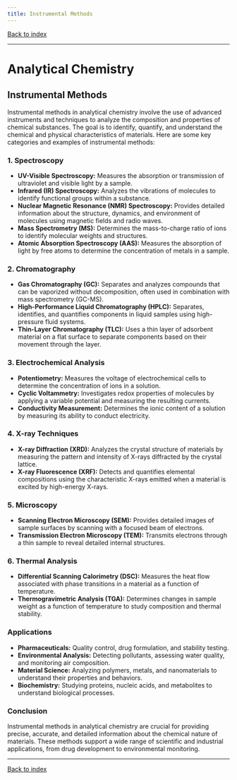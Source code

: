 ```yaml
---
title: Instrumental Methods
---
```


[Back to index](index.html)

---
# Analytical Chemistry
## Instrumental Methods

Instrumental methods in analytical chemistry involve the use of advanced instruments and techniques to analyze the composition and properties of chemical substances. The goal is to identify, quantify, and understand the chemical and physical characteristics of materials. Here are some key categories and examples of instrumental methods:

### 1. **Spectroscopy**
- **UV-Visible Spectroscopy:** Measures the absorption or transmission of ultraviolet and visible light by a sample.
- **Infrared (IR) Spectroscopy:** Analyzes the vibrations of molecules to identify functional groups within a substance.
- **Nuclear Magnetic Resonance (NMR) Spectroscopy:** Provides detailed information about the structure, dynamics, and environment of molecules using magnetic fields and radio waves.
- **Mass Spectrometry (MS):** Determines the mass-to-charge ratio of ions to identify molecular weights and structures.
- **Atomic Absorption Spectroscopy (AAS):** Measures the absorption of light by free atoms to determine the concentration of metals in a sample.

### 2. **Chromatography**
- **Gas Chromatography (GC):** Separates and analyzes compounds that can be vaporized without decomposition, often used in combination with mass spectrometry (GC-MS).
- **High-Performance Liquid Chromatography (HPLC):** Separates, identifies, and quantifies components in liquid samples using high-pressure fluid systems.
- **Thin-Layer Chromatography (TLC):** Uses a thin layer of adsorbent material on a flat surface to separate components based on their movement through the layer.

### 3. **Electrochemical Analysis**
- **Potentiometry:** Measures the voltage of electrochemical cells to determine the concentration of ions in a solution.
- **Cyclic Voltammetry:** Investigates redox properties of molecules by applying a variable potential and measuring the resulting currents.
- **Conductivity Measurement:** Determines the ionic content of a solution by measuring its ability to conduct electricity.

### 4. **X-ray Techniques**
- **X-ray Diffraction (XRD):** Analyzes the crystal structure of materials by measuring the pattern and intensity of X-rays diffracted by the crystal lattice.
- **X-ray Fluorescence (XRF):** Detects and quantifies elemental compositions using the characteristic X-rays emitted when a material is excited by high-energy X-rays.

### 5. **Microscopy**
- **Scanning Electron Microscopy (SEM):** Provides detailed images of sample surfaces by scanning with a focused beam of electrons.
- **Transmission Electron Microscopy (TEM):** Transmits electrons through a thin sample to reveal detailed internal structures.

### 6. **Thermal Analysis**
- **Differential Scanning Calorimetry (DSC):** Measures the heat flow associated with phase transitions in a material as a function of temperature.
- **Thermogravimetric Analysis (TGA):** Determines changes in sample weight as a function of temperature to study composition and thermal stability.

### Applications
- **Pharmaceuticals:** Quality control, drug formulation, and stability testing.
- **Environmental Analysis:** Detecting pollutants, assessing water quality, and monitoring air composition.
- **Material Science:** Analyzing polymers, metals, and nanomaterials to understand their properties and behaviors.
- **Biochemistry:** Studying proteins, nucleic acids, and metabolites to understand biological processes.

### Conclusion
Instrumental methods in analytical chemistry are crucial for providing precise, accurate, and detailed information about the chemical nature of materials. These methods support a wide range of scientific and industrial applications, from drug development to environmental monitoring.

---
[Back to index](index.html)
